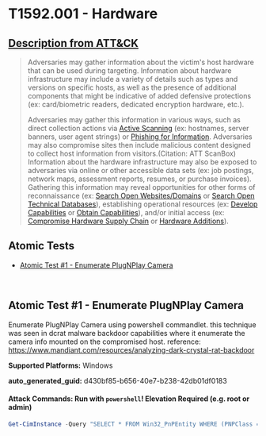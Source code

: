 # T1592.001 - Hardware
## [Description from ATT&CK](https://attack.mitre.org/techniques/T1592/001)
<blockquote>Adversaries may gather information about the victim's host hardware that can be used during targeting. Information about hardware infrastructure may include a variety of details such as types and versions on specific hosts, as well as the presence of additional components that might be indicative of added defensive protections (ex: card/biometric readers, dedicated encryption hardware, etc.).

Adversaries may gather this information in various ways, such as direct collection actions via [Active Scanning](https://attack.mitre.org/techniques/T1595) (ex: hostnames, server banners, user agent strings) or [Phishing for Information](https://attack.mitre.org/techniques/T1598). Adversaries may also compromise sites then include malicious content designed to collect host information from visitors.(Citation: ATT ScanBox) Information about the hardware infrastructure may also be exposed to adversaries via online or other accessible data sets (ex: job postings, network maps, assessment reports, resumes, or purchase invoices). Gathering this information may reveal opportunities for other forms of reconnaissance (ex: [Search Open Websites/Domains](https://attack.mitre.org/techniques/T1593) or [Search Open Technical Databases](https://attack.mitre.org/techniques/T1596)), establishing operational resources (ex: [Develop Capabilities](https://attack.mitre.org/techniques/T1587) or [Obtain Capabilities](https://attack.mitre.org/techniques/T1588)), and/or initial access (ex: [Compromise Hardware Supply Chain](https://attack.mitre.org/techniques/T1195/003) or [Hardware Additions](https://attack.mitre.org/techniques/T1200)).</blockquote>

## Atomic Tests

- [Atomic Test #1 - Enumerate PlugNPlay Camera](#atomic-test-1---enumerate-plugnplay-camera)


<br/>

## Atomic Test #1 - Enumerate PlugNPlay Camera
Enumerate PlugNPlay Camera using powershell commandlet. this technique was seen in dcrat malware backdoor capabilities where it enumerate the camera info mounted on the compromised host. reference: https://www.mandiant.com/resources/analyzing-dark-crystal-rat-backdoor

**Supported Platforms:** Windows


**auto_generated_guid:** d430bf85-b656-40e7-b238-42db01df0183






#### Attack Commands: Run with `powershell`!  Elevation Required (e.g. root or admin) 


```powershell
Get-CimInstance -Query "SELECT * FROM Win32_PnPEntity WHERE (PNPClass = 'Image' OR PNPClass = 'Camera')"
```






<br/>
